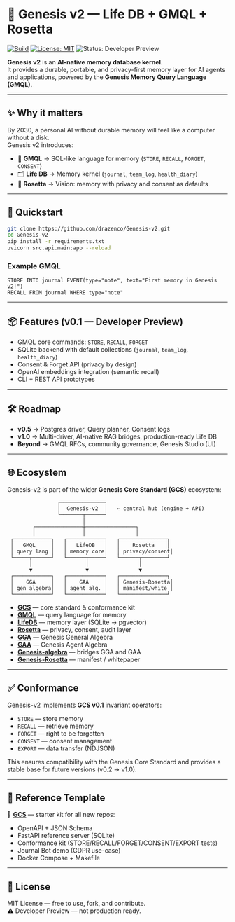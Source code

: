 
# 🌱 Genesis v2 — Life DB + GMQL + Rosetta

[![Build](https://github.com/drazenco/Genesis-v2/actions/workflows/python-tests.yml/badge.svg)](https://github.com/drazenco/Genesis-v2/actions/workflows/python-tests.yml)
[![License: MIT](https://img.shields.io/badge/License-MIT-green.svg)](LICENSE)
![Status: Developer Preview](https://img.shields.io/badge/status-developer--preview-orange)

**Genesis v2** is an **AI-native memory database kernel**.  
It provides a durable, portable, and privacy-first memory layer for AI agents and applications, powered by the **Genesis Memory Query Language (GMQL)**.

---

## ✨ Why it matters

By 2030, a personal AI without durable memory will feel like a computer without a disk.  
Genesis v2 introduces:

- 📖 **GMQL** → SQL-like language for memory (`STORE`, `RECALL`, `FORGET`, `CONSENT`)
- 🗂 **Life DB** → Memory kernel (`journal`, `team_log`, `health_diary`)
- 🔎 **Rosetta** → Vision: memory with privacy and consent as defaults

---

## 🚀 Quickstart

```bash
git clone https://github.com/drazenco/Genesis-v2.git
cd Genesis-v2
pip install -r requirements.txt
uvicorn src.api.main:app --reload
```

### Example GMQL

```
STORE INTO journal EVENT(type="note", text="First memory in Genesis v2!")
RECALL FROM journal WHERE type="note"
```

---

## 📦 Features (v0.1 — Developer Preview)

- GMQL core commands: `STORE`, `RECALL`, `FORGET`
- SQLite backend with default collections (`journal`, `team_log`, `health_diary`)
- Consent & Forget API (privacy by design)
- OpenAI embeddings integration (semantic recall)
- CLI + REST API prototypes

---

## 🛠 Roadmap

- **v0.5** → Postgres driver, Query planner, Consent logs  
- **v1.0** → Multi-driver, AI-native RAG bridges, production-ready Life DB  
- **Beyond** → GMQL RFCs, community governance, Genesis Studio (UI)

---

## 🌐 Ecosystem

Genesis-v2 is part of the wider **Genesis Core Standard (GCS)** ecosystem:

```
                ┌──────────────┐
                │  Genesis-v2  │   ← central hub (engine + API)
                └───────┬──────┘
                        │
        ┌───────────────┼────────────────┐
        │               │                │
 ┌────────────┐   ┌────────────┐   ┌───────────────┐
 │   GMQL     │   │   LifeDB   │   │    Rosetta    │
 │ query lang │   │ memory core│   │ privacy/consent│
 └─────┬──────┘   └──────┬─────┘   └──────┬────────┘
       │                 │                │
       ▼                 ▼                ▼
 ┌────────────┐   ┌────────────┐   ┌───────────────┐
 │    GGA     │   │    GAA     │   │ Genesis-Rosetta│
 │ gen algebra│   │ agent alg. │   │ manifest/white │
 └────────────┘   └────────────┘   └───────────────┘
```

- **[GCS](https://github.com/drazenco/GCS)** — core standard & conformance kit  
- **[GMQL](https://github.com/drazenco/GMQL)** — query language for memory  
- **[LifeDB](https://github.com/drazenco/LifeDB)** — memory layer (SQLite → pgvector)  
- **[Rosetta](https://github.com/drazenco/Rosetta)** — privacy, consent, audit layer  
- **[GGA](https://github.com/drazenco/GGA)** — Genesis General Algebra  
- **[GAA](https://github.com/drazenco/GAA)** — Genesis Agent Algebra  
- **[Genesis-algebra](https://github.com/drazenco/Genesis-algebra)** — bridges GGA and GAA  
- **[Genesis-Rosetta](https://github.com/drazenco/Genesis-Rosetta)** — manifest / whitepaper  

---

## ✅ Conformance

Genesis-v2 implements **GCS v0.1** invariant operators:

- `STORE` — store memory  
- `RECALL` — retrieve memory  
- `FORGET` — right to be forgotten  
- `CONSENT` — consent management  
- `EXPORT` — data transfer (NDJSON)

This ensures compatibility with the Genesis Core Standard and provides a stable base for future versions (v0.2 → v1.0).

---

## 🚀 Reference Template

📂 **[GCS](https://github.com/drazenco/GCS)** — starter kit for all new repos:

- OpenAPI + JSON Schema  
- FastAPI reference server (SQLite)  
- Conformance kit (STORE/RECALL/FORGET/CONSENT/EXPORT tests)  
- Journal Bot demo (GDPR use-case)  
- Docker Compose + Makefile  

---

## 📜 License

MIT License — free to use, fork, and contribute.  
⚠️ Developer Preview — not production ready.
